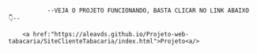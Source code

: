                --VEJA O PROJETO FUNCIONANDO, BASTA CLICAR NO LINK ABAIXO 👇--
               
        <a href:"https://aleavds.github.io/Projeto-web-tabacaria/SiteClienteTabacaria/index.html">Projeto<a/>
